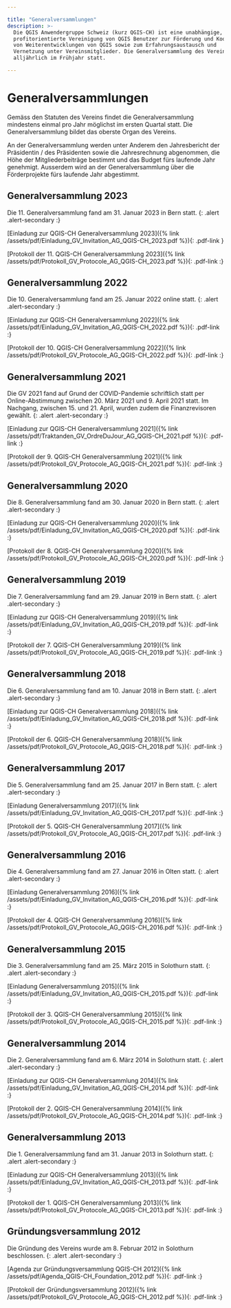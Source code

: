 ```yaml
---

title: "Generalversammlungen"
description: >-
  Die QGIS Anwendergruppe Schweiz (kurz QGIS-CH) ist eine unabhängige, nicht
  profitorientierte Vereinigung von QGIS Benutzer zur Förderung und Koordination
  von Weiterentwicklungen von QGIS sowie zum Erfahrungsaustausch und
  Vernetzung unter Vereinsmitglieder. Die Generalversammlung des Vereins findet
  alljährlich im Frühjahr statt.

---
```


# Generalversammlungen

Gemäss den Statuten des Vereins findet die Generalversammlung mindestens einmal
pro Jahr möglichst im ersten Quartal statt. Die Generalversammlung bildet das
oberste Organ des Vereins.

An der Generalversammlung werden unter Anderem den Jahresbericht der Präsidentin / des Präsidenten
sowie die Jahresrechnung abgenommen, die Höhe der Mitgliederbeiträge bestimmt
und das Budget fürs laufende Jahr genehmigt. Ausserdem wird an der
Generalversammlung über die Förderprojekte fürs laufende Jahr abgestimmt.

## Generalversammlung 2023

Die 11. Generalversammlung fand am 31. Januar 2023 in Bern statt.
{: .alert .alert-secondary :}

[Einladung zur QGIS-CH Generalversammlung 2023]({% link /assets/pdf/Einladung_GV_Invitation_AG_QGIS-CH_2023.pdf %}){: .pdf-link }

[Protokoll der 11. QGIS-CH Generalversammlung 2023]({% link /assets/pdf/Protokoll_GV_Protocole_AG_QGIS-CH_2023.pdf %}){: .pdf-link :}

## Generalversammlung 2022

Die 10. Generalversammlung fand am 25. Januar 2022 online statt.
{: .alert .alert-secondary :}

[Einladung zur QGIS-CH Generalversammlung 2022]({% link /assets/pdf/Einladung_GV_Invitation_AG_QGIS-CH_2022.pdf %}){: .pdf-link :}

[Protokoll der 10. QGIS-CH Generalversammlung 2022]({% link /assets/pdf/Protokoll_GV_Protocole_AG_QGIS-CH_2022.pdf %}){: .pdf-link :}

## Generalversammlung 2021

Die GV 2021 fand auf Grund der COVID-Pandemie schriftlich statt per Online-Abstimmung
zwischen 20. März 2021 und 9. April 2021 statt. Im Nachgang, zwischen 15. und 21. April,
wurden zudem die Finanzrevisoren gewählt.
{: .alert .alert-secondary :}

[Einladung zur QGIS-CH Generalversammlung 2021]({% link /assets/pdf/Traktanden_GV_OrdreDuJour_AG_QGIS-CH_2021.pdf %}){: .pdf-link :}

[Protokoll der 9. QGIS-CH Generalversammlung 2021]({% link /assets/pdf/Protokoll_GV_Protocole_AG_QGIS-CH_2021.pdf %}){: .pdf-link :}

## Generalversammlung 2020

Die 8. Generalversammlung fand am 30. Januar 2020 in Bern statt.
{: .alert .alert-secondary :}

[Einladung zur QGIS-CH Generalversammlung 2020]({% link /assets/pdf/Einladung_GV_Invitation_AG_QGIS-CH_2020.pdf %}){: .pdf-link :}

[Protokoll der 8. QGIS-CH Generalversammlung 2020]({% link /assets/pdf/Protokoll_GV_Protocole_AG_QGIS-CH_2020.pdf %}){: .pdf-link :}

## Generalversammlung 2019

Die 7. Generalversammlung fand am 29. Januar 2019 in Bern statt.
{: .alert .alert-secondary :}

[Einladung zur QGIS-CH Generalversammlung 2019]({% link /assets/pdf/Einladung_GV_Invitation_AG_QGIS-CH_2019.pdf %}){: .pdf-link :}

[Protokoll der 7. QGIS-CH Generalversammlung 2019]({% link /assets/pdf/Protokoll_GV_Protocole_AG_QGIS-CH_2019.pdf %}){: .pdf-link :}


## Generalversammlung 2018

Die 6. Generalversammlung fand am 10. Januar 2018 in Bern statt.
{: .alert .alert-secondary :}

[Einladung zur QGIS-CH Generalversammlung 2018]({% link /assets/pdf/Einladung_GV_Invitation_AG_QGIS-CH_2018.pdf %}){: .pdf-link :}

[Protokoll der 6. QGIS-CH Generalversammlung 2018]({% link /assets/pdf/Protokoll_GV_Protocole_AG_QGIS-CH_2018.pdf %}){: .pdf-link :}

## Generalversammlung 2017

Die 5. Generalversammlung fand am 25. Januar 2017 in Bern statt.
{: .alert .alert-secondary :}

[Einladung Generalversammlung 2017]({% link /assets/pdf/Einladung_GV_Invitation_AG_QGIS-CH_2017.pdf %}){: .pdf-link :}

[Protokoll der 5. QGIS-CH Generalversammlung 2017]({% link /assets/pdf/Protokoll_GV_Protocole_AG_QGIS-CH_2017.pdf %}){: .pdf-link :}


## Generalversammlung 2016

Die 4. Generalversammlung fand am 27. Januar 2016 in Olten statt.
{: .alert .alert-secondary :}

[Einladung Generalversammlung 2016]({% link /assets/pdf/Einladung_GV_Invitation_AG_QGIS-CH_2016.pdf %}){: .pdf-link :}

[Protokoll der 4. QGIS-CH Generalversammlung 2016]({% link /assets/pdf/Protokoll_GV_Protocole_AG_QGIS-CH_2016.pdf %}){: .pdf-link :}

## Generalversammlung 2015

Die 3. Generalversammlung fand am 25. März 2015 in Solothurn statt.
{: .alert .alert-secondary :}

[Einladung Generalversammlung 2015]({% link /assets/pdf/Einladung_GV_Invitation_AG_QGIS-CH_2015.pdf %}){: .pdf-link :}

[Protokoll der 3. QGIS-CH Generalversammlung 2015]({% link /assets/pdf/Protokoll_GV_Protocole_AG_QGIS-CH_2015.pdf %}){: .pdf-link :}

## Generalversammlung 2014

Die 2. Generalversammlung fand am 6. März 2014 in Solothurn statt.
{: .alert .alert-secondary :}

[Einladung zur QGIS-CH Generalversammlung 2014]({% link /assets/pdf/Einladung_GV_Invitation_AG_QGIS-CH_2014.pdf %}){: .pdf-link :}

[Protokoll der 2. QGIS-CH Generalversammlung 2014]({% link /assets/pdf/Protokoll_GV_Protocole_AG_QGIS-CH_2014.pdf %}){: .pdf-link :}

## Generalversammlung 2013

Die 1. Generalversammlung fand am 31. Januar 2013 in Solothurn statt.
{: .alert .alert-secondary :}

[Einladung zur QGIS-CH Generalversammlung 2013]({% link /assets/pdf/Einladung_GV_Invitation_AG_QGIS-CH_2013.pdf %}){: .pdf-link :}

[Protokoll der 1. QGIS-CH Generalversammlung 2013]({% link /assets/pdf/Protokoll_GV_Protocole_AG_QGIS-CH_2013.pdf %}){: .pdf-link :}

## Gründungsversammlung 2012

Die Gründung des Vereins wurde am 8. Februar 2012 in Solothurn beschlossen.
{: .alert .alert-secondary :}

[Agenda zur Gründungsversammlung QGIS-CH 2012]({% link /assets/pdf/Agenda_QGIS-CH_Foundation_2012.pdf %}){: .pdf-link :}

[Protokoll der Gründungsversammlung 2012]({% link /assets/pdf/Protokoll_GV_Protocole_AG_QGIS-CH_2012.pdf %}){: .pdf-link :}

